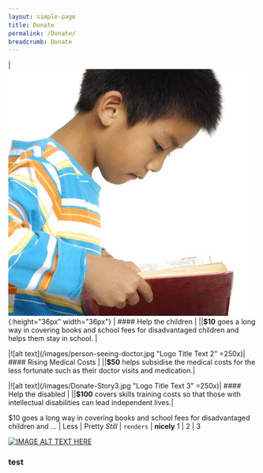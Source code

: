 ```yaml
---
layout: simple-page
title: Donate
permalink: /Donate/
breadcrumb: Donate
---
```


|![alt text](/images/Donate-Story1.jpg "Logo Title Text 1"){:height="36px" width="36px"} | #### Help the children |
||**$10** goes a long way in covering books and school fees for disadvantaged children and helps them stay in school. | 

|![alt text](/images/person-seeing-doctor.jpg "Logo Title Text 2" =250x)| #### Rising Medical Costs |
||**$50** helps subsidise the medical costs for the less fortunate such as their doctor visits and medication.| 

|![alt text](/images/Donate-Story3.jpg "Logo Title Text 3" =250x)| #### Help the disabled |
||**$100** covers skills training costs so that those with intellectual disabilities can lead independent lives.| 

$10 goes a long way in covering books and school fees for disadvantaged children and ... | Less | Pretty
*Still* | `renders` | **nicely**
1 | 2 | 3

[![IMAGE ALT TEXT HERE](https://img.youtube.com/vi/70OmQh3ENLU/0.jpg)](https://www.youtube.com/watch?v=70OmQh3ENLU)

### test
